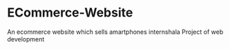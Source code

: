 # ECommerce-Website
An ecommerce website which sells amartphones
internshala Project of web development
